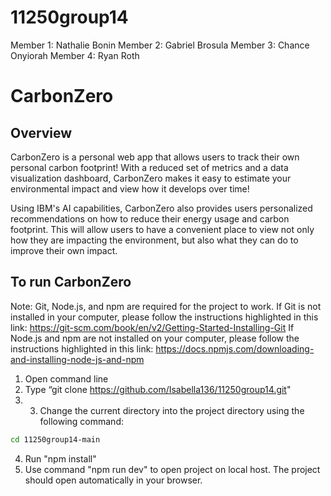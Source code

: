 # 11250group14
Member 1: Nathalie Bonin
Member 2: Gabriel Brosula 
Member 3: Chance Onyiorah
Member 4: Ryan Roth 

# CarbonZero

## Overview
CarbonZero is a personal web app that allows users to track their own personal carbon footprint!
With a reduced set of metrics and a data visualization dashboard, CarbonZero makes it easy to estimate your environmental impact and view how it develops over time!

Using IBM's AI capabilities, CarbonZero also provides users personalized recommendations on how to reduce their energy usage and carbon footprint. This will allow users to have a convenient place to view not only how they are impacting the environment, but also what they can do to improve their own impact.

## To run CarbonZero
Note: Git, Node.js, and npm are required for the project to work.
If Git is not installed in your computer, please follow the instructions highlighted in this link: https://git-scm.com/book/en/v2/Getting-Started-Installing-Git
If Node.js and npm are not installed on your computer, please follow the instructions highlighted in this link: https://docs.npmjs.com/downloading-and-installing-node-js-and-npm 


1) Open command line
2) Type “git clone https://github.com/Isabella136/11250group14.git" 
3) 3) Change the current directory into the project directory using the following command:
```bash
cd 11250group14-main
```
4) Run "npm install"
5) Use command "npm run dev" to open project on local host. The project should open automatically in your browser.




